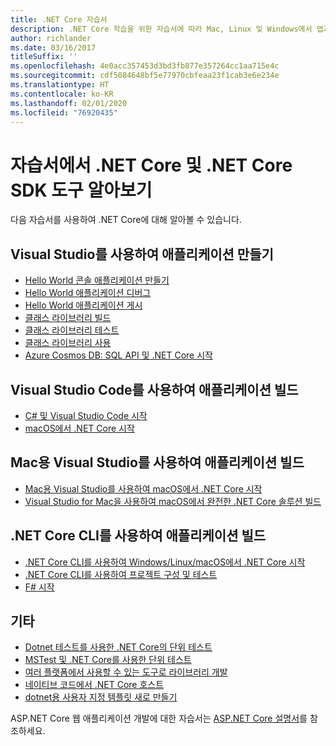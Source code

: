 ```yaml
---
title: .NET Core 자습서
description: .NET Core 학습을 위한 자습서에 따라 Mac, Linux 및 Windows에서 앱과 라이브러리를 빌드하세요.
author: richlander
ms.date: 03/16/2017
titleSuffix: ''
ms.openlocfilehash: 4e0acc357453d3bd3fb877e357264cc1aa715e4c
ms.sourcegitcommit: cdf5084648bf5e77970cbfeaa23f1cab3e6e234e
ms.translationtype: HT
ms.contentlocale: ko-KR
ms.lasthandoff: 02/01/2020
ms.locfileid: "76920435"
---
```

# <a name="learn-net-core-and-the-net-core-sdk-tools-by-exploring-these-tutorials"></a>자습서에서 .NET Core 및 .NET Core SDK 도구 알아보기

다음 자습서를 사용하여 .NET Core에 대해 알아볼 수 있습니다.

## <a name="create-applications-with-visual-studio"></a>Visual Studio를 사용하여 애플리케이션 만들기

- [Hello World 콘솔 애플리케이션 만들기](with-visual-studio.md)
- [Hello World 애플리케이션 디버그](debugging-with-visual-studio.md)
- [Hello World 애플리케이션 게시](publishing-with-visual-studio.md)
- [클래스 라이브러리 빌드](library-with-visual-studio.md)
- [클래스 라이브러리 테스트](testing-library-with-visual-studio.md)
- [클래스 라이브러리 사용](consuming-library-with-visual-studio.md)
- [Azure Cosmos DB: SQL API 및 .NET Core 시작](/azure/cosmos-db/sql-api-dotnetcore-get-started)

## <a name="build-applications-with-visual-studio-code"></a>Visual Studio Code를 사용하여 애플리케이션 빌드

- [C# 및 Visual Studio Code 시작](with-visual-studio-code.md)
- [macOS에서 .NET Core 시작](using-on-macos.md)

## <a name="build-applications-with-visual-studio-for-mac"></a>Mac용 Visual Studio를 사용하여 애플리케이션 빌드

- [Mac용 Visual Studio를 사용하여 macOS에서 .NET Core 시작](using-on-mac-vs.md)
- [Visual Studio for Mac을 사용하여 macOS에서 완전한 .NET Core 솔루션 빌드](using-on-mac-vs-full-solution.md)

## <a name="build-applications-with-the-net-core-cli"></a>.NET Core CLI를 사용하여 애플리케이션 빌드

- [.NET Core CLI를 사용하여 Windows/Linux/macOS에서 .NET Core 시작](cli-create-console-app.md)
- [.NET Core CLI를 사용하여 프로젝트 구성 및 테스트](testing-with-cli.md)
- [F# 시작](../../fsharp/get-started/get-started-command-line.md)

## <a name="other"></a>기타

- [Dotnet 테스트를 사용한 .NET Core의 단위 테스트](../testing/unit-testing-with-dotnet-test.md)
- [MSTest 및 .NET Core를 사용한 단위 테스트](../testing/unit-testing-with-mstest.md)
- [여러 플랫폼에서 사용할 수 있는 도구로 라이브러리 개발](libraries.md)
- [네이티브 코드에서 .NET Core 호스트](netcore-hosting.md)
- [dotnet용 사용자 지정 템플릿 새로 만들기](cli-templates-create-item-template.md)

ASP.NET Core 웹 애플리케이션 개발에 대한 자습서는 [ASP.NET Core 설명서](/aspnet/core/)를 참조하세요.
